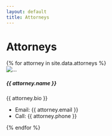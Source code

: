 ```yaml
---
layout: default
title: Attorneys
---
```


# Attorneys
<div class="card-deck">
	{% for attorney in site.data.attorneys %}
		  <div class="card my-3" style="min-width: 30%;">
		    	<img src="assets/images/{{ attorney.picture }}" class="card-img" alt="...">
		  		<div class="card-body">
		  			<h5 class="card-title">{{ attorney.name }}</h5>
		  			<p class="card-text">{{ attorney.bio }}</p>
		  		</div>
				<ul class="list-group list-group-flush">
				    <li class="list-group-item">Email: {{ attorney.email }}</li>
				    <li class="list-group-item">Call: {{ attorney.phone }}</li>
				</ul>
		  </div>
	{% endfor %}
</div>	
